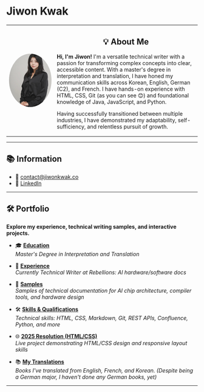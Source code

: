 # Jiwon Kwak

<table style="width: 100%; height: 100%;">
  <tr>
    <td width="25%">
      <img src="./assets/images/profile.jpg" alt="Jiwon Kwak Photo" width="300" style="border-radius: 50%; display: block; margin: 0 auto;">
    </td>
    <td width="75%" style="vertical-align: middle;">
      <h2 style="text-align: center;">💡 About Me</h2>
      <p>
        <strong>Hi, I'm Jiwon!</strong>  
        I'm a versatile technical writer with a passion for transforming complex concepts into clear, accessible content. 
        With a master's degree in interpretation and translation, I have honed my communication skills across Korean, English, German (C2), and French. 
        I have hands-on experience with HTML, CSS, Git (as you can see 😊) and foundational knowledge of Java, JavaScript, and Python.
      </p>
      <p>
        Having successfully transitioned between multiple industries, I have demonstrated my adaptability, self-sufficiency, and relentless pursuit of growth.
      </p>
    </td>
  </tr>
</table>

</div>

---

<h2>📚 Information</h2>
<ul>
  <li>📧 <a href="mailto:contact@jiwonkwak.co">contact@jiwonkwak.co</a></li>
  <li>🔗 <a href="https://www.linkedin.com/in/jiwon-kwak/" target="_blank">LinkedIn</a></li>
</ul>

---

<h2>🛠️ Portfolio</h2>
<strong>Explore my experience, technical writing samples, and interactive projects.</strong>

- 🎓 **[Education](./pages/education.md)**  
  _Master's Degree in Interpretation and Translation_  

- 💼 **[Experience](./pages/experience.md)**  
  _Currently Technical Writer at Rebellions: AI hardware/software docs_  

- 📝 **[Samples](./pages/samples.md)**  
  _Samples of technical documentation for AI chip architecture, compiler tools, and hardware design_  

- 🛠️ **[Skills & Qualifications](./pages/qualifications.md)**  
  _Technical skills: HTML, CSS, Markdown, Git, REST APIs, Confluence, Python, and more_  

- 🌐 **[2025 Resolution (HTML/CSS)](https://jiwon-lieb.github.io/my_page/)**  
  _Live project demonstrating HTML/CSS design and responsive layout skills_ 

- 📚 **[My Translations](./pages/translations.md)**  
  _Books I've translated from English, French, and Korean. (Despite being a German major, I haven't done any German books, yet)_  
---

